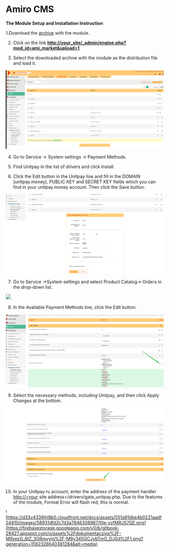 # Amiro CMS

**The Module Setup and Installation Instruction**

1.Download the [archive](https://github.com/unitpay/amiro-module/archive/master.zip) with the module.

2. Click on the link [**http://your\_site/\_admin/engine.php?mod\_id=ami\_market&upload=1**](http://xn--_-7sbbf2b7bj7b/_admin/engine.php?mod_id=ami_market&upload=1)​

3. Select the downloaded archive with the module as the distribution file and load it.

![](../../.gitbook/assets/am1%20%281%29.png)

4. Go to Service -&gt; System settings -&gt; Payment Methods.

5. Find Unitpay in the list of drivers and click Install.

6. Click the Edit button in the Unitpay line and fill in the DOMAIN \(unitpay.money\), PUBLIC KEY and SECRET KEY fields which you can find in your unitpay.money account. Then click the Save button.

![](../../.gitbook/assets/am2%20%281%29.png)

7. Go to Service -&gt;System settings and select Product Catalog-&gt; Orders in the drop-down list.​

![](https://firebasestorage.googleapis.com/v0/b/gitbook-28427.appspot.com/o/assets%2Fdokumentacziya%2F-M9xezG_6tZ_3GRmvyig%2F-M9y345FoLvNZGRGkYDt%2F0.png?generation=1592326640362010&alt=media)

8. In the Available Payment Methods line, click the Edit button.

![](../../.gitbook/assets/am3%20%281%29.png)

9. Select the necessary methods, including Unitpay, and then click Apply Changes at the bottom.

![](../../.gitbook/assets/am4%20%281%29.png)

10. In your Unitpay.ru account, enter the address of the payment handler [http://&lt;your](http://%3Cyour/) site address&gt;/drivers/gate\_unitpay.php. Due to the features of the module, Format Error will flash red, this is normal.

![https://d33v4339jhl8k0.cloudfront.net/docs/assets/551a91dbe4b0221aadf24410/images/58931dfd2c7d3a7846308987/file-yzfMRJS7QE.png](https://firebasestorage.googleapis.com/v0/b/gitbook-28427.appspot.com/o/assets%2Fdokumentacziya%2F-M9xezG_6tZ_3GRmvyig%2F-M9y345GCJybTmO_DJ0d%2F1.png?generation=1592326640381284&alt=media)

